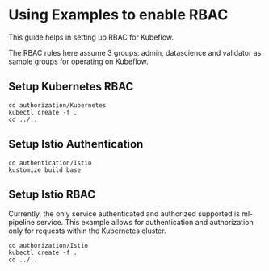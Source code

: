 # Using Examples to enable RBAC

This guide helps in setting up RBAC for Kubeflow.

The RBAC rules here assume 3 groups: admin, datascience and validator as sample groups for operating on Kubeflow.

## Setup Kubernetes RBAC

```
cd authorization/Kubernetes
kubectl create -f .
cd ../..
```

## Setup Istio Authentication

```
cd authentication/Istio
kustomize build base
```

## Setup Istio RBAC

Currently, the only service authenticated and authorized supported is ml-pipeline service.
This example allows for authentication and authorization only for requests within the Kubernetes cluster.

```
cd authorization/Istio
kubectl create -f .
cd ../..
```

